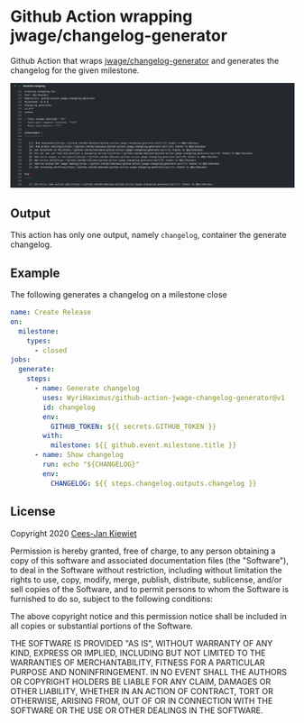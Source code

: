 # Github Action wrapping jwage/changelog-generator

Github Action that wraps [jwage/changelog-generator](https://github.com/jwage/changelog-generator) and generates the changelog for the given milestone.

![Example output showing this action in action](images/output.png)

## Output

This action has only one output, namely `changelog`, container the generate changelog.

## Example

The following generates a changelog on a milestone close

```yaml
name: Create Release
on:
  milestone:
    types:
      - closed
jobs:
  generate:
    steps:
      - name: Generate changelog
        uses: WyriHaximus/github-action-jwage-changelog-generator@v1
        id: changelog
        env:
          GITHUB_TOKEN: ${{ secrets.GITHUB_TOKEN }}
        with:
          milestone: ${{ github.event.milestone.title }}
      - name: Show changelog
        run: echo "${CHANGELOG}"
        env:
          CHANGELOG: ${{ steps.changelog.outputs.changelog }}
```

## License ##

Copyright 2020 [Cees-Jan Kiewiet](http://wyrihaximus.net/)

Permission is hereby granted, free of charge, to any person
obtaining a copy of this software and associated documentation
files (the "Software"), to deal in the Software without
restriction, including without limitation the rights to use,
copy, modify, merge, publish, distribute, sublicense, and/or sell
copies of the Software, and to permit persons to whom the
Software is furnished to do so, subject to the following
conditions:

The above copyright notice and this permission notice shall be
included in all copies or substantial portions of the Software.

THE SOFTWARE IS PROVIDED "AS IS", WITHOUT WARRANTY OF ANY KIND,
EXPRESS OR IMPLIED, INCLUDING BUT NOT LIMITED TO THE WARRANTIES
OF MERCHANTABILITY, FITNESS FOR A PARTICULAR PURPOSE AND
NONINFRINGEMENT. IN NO EVENT SHALL THE AUTHORS OR COPYRIGHT
HOLDERS BE LIABLE FOR ANY CLAIM, DAMAGES OR OTHER LIABILITY,
WHETHER IN AN ACTION OF CONTRACT, TORT OR OTHERWISE, ARISING
FROM, OUT OF OR IN CONNECTION WITH THE SOFTWARE OR THE USE OR
OTHER DEALINGS IN THE SOFTWARE.
